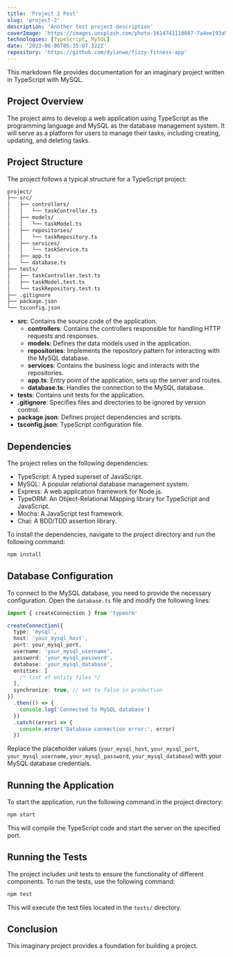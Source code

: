 ```yaml
---
title: 'Project 2 Post'
slug: 'project-2'
description: 'Another test project description'
coverImage: 'https://images.unsplash.com/photo-1614741118887-7a4ee193a5fa?ixlib=rb-4.0.3&ixid=M3wxMjA3fDB8MHxwaG90by1wYWdlfHx8fGVufDB8fHx8fA%3D%3D&auto=format&fit=crop&w=774&q=80'
technologies: [TypeScript, MySQL]
date: '2023-06-06T05:35:07.322Z'
repository: 'https://github.com/dylanwe/fizzy-fitness-app'
---
```


This markdown file provides documentation for an imaginary project written in TypeScript with MySQL.

## Project Overview

The project aims to develop a web application using TypeScript as the programming language and MySQL as the database management system. It will serve as a platform for users to manage their tasks, including creating, updating, and deleting tasks.

## Project Structure

The project follows a typical structure for a TypeScript project:

```bash
project/
├── src/
│   ├── controllers/
│   │   └── taskController.ts
│   ├── models/
│   │   └── taskModel.ts
│   ├── repositories/
│   │   └── taskRepository.ts
│   ├── services/
│   │   └── taskService.ts
│   ├── app.ts
│   └── database.ts
├── tests/
│   ├── taskController.test.ts
│   ├── taskModel.test.ts
│   └── taskRepository.test.ts
├── .gitignore
├── package.json
└── tsconfig.json
```

- **src**: Contains the source code of the application.
  - **controllers**: Contains the controllers responsible for handling HTTP requests and responses.
  - **models**: Defines the data models used in the application.
  - **repositories**: Implements the repository pattern for interacting with the MySQL database.
  - **services**: Contains the business logic and interacts with the repositories.
  - **app.ts**: Entry point of the application, sets up the server and routes.
  - **database.ts**: Handles the connection to the MySQL database.
- **tests**: Contains unit tests for the application.
- **.gitignore**: Specifies files and directories to be ignored by version control.
- **package.json**: Defines project dependencies and scripts.
- **tsconfig.json**: TypeScript configuration file.

## Dependencies

The project relies on the following dependencies:

- TypeScript: A typed superset of JavaScript.
- MySQL: A popular relational database management system.
- Express: A web application framework for Node.js.
- TypeORM: An Object-Relational Mapping library for TypeScript and JavaScript.
- Mocha: A JavaScript test framework.
- Chai: A BDD/TDD assertion library.

To install the dependencies, navigate to the project directory and run the following command:

```bash
npm install
```

## Database Configuration

To connect to the MySQL database, you need to provide the necessary configuration. Open the `database.ts` file and modify the following lines:

```typescript
import { createConnection } from 'typeorm'

createConnection({
  type: 'mysql',
  host: 'your_mysql_host',
  port: your_mysql_port,
  username: 'your_mysql_username',
  password: 'your_mysql_password',
  database: 'your_mysql_database',
  entities: [
    /* list of entity files */
  ],
  synchronize: true, // set to false in production
})
  .then(() => {
    console.log('Connected to MySQL database')
  })
  .catch((error) => {
    console.error('Database connection error:', error)
  })
```

Replace the placeholder values (`your_mysql_host`, `your_mysql_port`, `your_mysql_username`, `your_mysql_password`, `your_mysql_database`) with your MySQL database credentials.

## Running the Application

To start the application, run the following command in the project directory:

```bash
npm start
```

This will compile the TypeScript code and start the server on the specified port.

## Running the Tests

The project includes unit tests to ensure the functionality of different components. To run the tests, use the following command:

```bash
npm test
```

This will execute the test files located in the `tests/` directory.

## Conclusion

This imaginary project provides a foundation for building a project.
